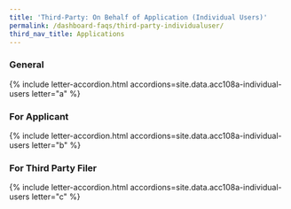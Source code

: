 ```yaml
---
title: 'Third-Party: On Behalf of Application (Individual Users)'
permalink: /dashboard-faqs/third-party-individualuser/
third_nav_title: Applications
---
```


### General

{% include letter-accordion.html accordions=site.data.acc108a-individual-users letter="a" %}

### For Applicant

{% include letter-accordion.html accordions=site.data.acc108a-individual-users letter="b" %}

### For Third Party Filer

{% include letter-accordion.html accordions=site.data.acc108a-individual-users letter="c" %}
